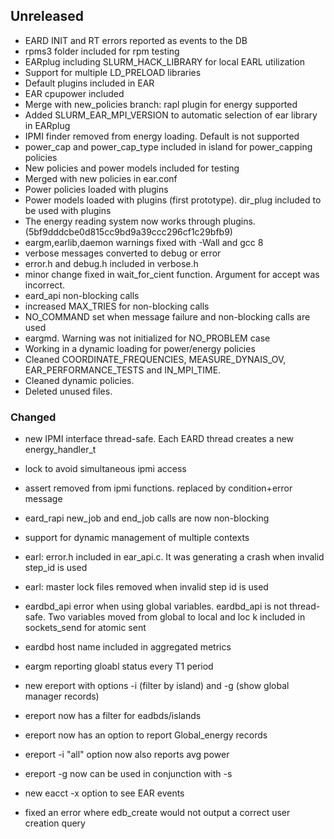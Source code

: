 ## Unreleased
- EARD INIT and RT errors reported as events to the DB
- rpms3 folder included for rpm testing
- EARplug including SLURM_HACK_LIBRARY for local EARL utilization
- Support for multiple LD_PRELOAD libraries
- Default plugins included in EAR
- EAR cpupower included 
- Merge with new_policies branch: rapl plugin for energy supported
- Added SLURM_EAR_MPI_VERSION to automatic selection of ear library  in EARplug
- IPMI finder removed from energy loading. Default is not supported
- power_cap and power_cap_type included in island for power_capping policies
- New policies and power models included for testing
- Merged with new policies in ear.conf
- Power policies loaded with plugins 
- Power models loaded with plugins (first prototype). dir_plug included to be used with plugins
- The energy reading system now works through plugins. (5bf9dddcbe0d815cc9bd9a39ccc296cf1c29bfb9)
- eargm,earlib,daemon warnings fixed with -Wall and gcc 8
- verbose messages converted to debug or error
- error.h and debug.h included in verbose.h
- minor change fixed in wait_for_cient function. Argument for accept was incorrect.
- eard_api non-blocking calls
- increased  MAX_TRIES for non-blocking calls
- NO_COMMAND set when message failure and non-blocking calls are used
- eargmd. Warning was not initialized for NO_PROBLEM case
- Working in a dynamic loading for power/energy policies
- Cleaned COORDINATE_FREQUENCIES, MEASURE_DYNAIS_OV, EAR_PERFORMANCE_TESTS and IN_MPI_TIME.
- Cleaned dynamic policies.
- Deleted unused files.

### Changed
- new IPMI interface thread-safe. Each EARD thread creates a new energy_handler_t
- lock to avoid simultaneous ipmi access
- assert removed from ipmi functions. replaced by condition+error message
- eard_rapi new_job and end_job calls are now non-blocking
- support for dynamic management of multiple contexts

- earl: error.h included in ear_api.c. It was generating a crash when invalid step_id is used
- earl: master lock files removed when invalid step id is used

- eardbd_api error when using global variables. eardbd_api is not thread-safe. Two variables moved from global to local and loc    k included in sockets_send for atomic sent
- eardbd host name included in aggregated metrics

- eargm reporting gloabl status every T1 period

- new ereport with options -i (filter by island) and -g (show global manager records)
- ereport now has a filter for eadbds/islands
- ereport now has an option to report Global_energy records
- ereport -i "all" option now also reports avg power
- ereport -g now can be used in conjunction with -s
- new eacct -x option to see EAR events

- fixed an error where edb_create would not output a correct user creation query

